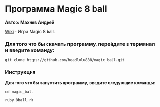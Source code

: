 #  Программа Magic 8 ball
**Автор: Махнев Андрей**

[Wiki](http://en.wikipedia.org/wiki/Magic_8-Ball) - Игра Magic 8 ball.

### Для того что бы скачать программу, перейдите в терминал и введите команду:
```
git clone https://github.com/headlulu888/magic_ball.git
```
### Инструкция
**Для того что бы запустить программу, введите следующие команды:**
```
cd magic_ball
```
```
ruby 8ball.rb
```